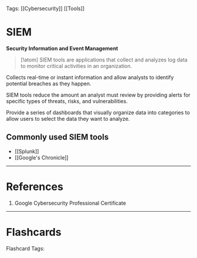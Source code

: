 Tags: [[Cybersecurity]] [[Tools]]
# SIEM

**Security Information and Event Management**

> [!atom] 
> SIEM tools are applications that collect and analyzes log data to monitor critical activities in an organization.

Collects real-time or instant information and allow analysts to identify potential breaches as they happen.

SIEM tools reduce the amount an analyst must review by providing alerts for specific types of threats, risks, and vulnerabilities.

Provide a series of dashboards that visually organize data into categories to allow users to select the data they want to analyze.

## Commonly used SIEM tools

- [[Splunk]]
- [[Google's Chronicle]]


---
# References

1. Google Cybersecurity Professional Certificate

---
# Flashcards

Flashcard Tags: 